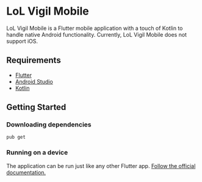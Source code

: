 # LoL Vigil Mobile

LoL Vigil Mobile is a Flutter mobile application with a touch of Kotlin to handle native Android functionality. Currently, LoL Vigil Mobile does not support iOS.


## Requirements
- [Flutter](https://flutter.dev/docs/get-started/install) 
- [Android Studio](https://developer.android.com/studio/install)
- [Kotlin](https://developer.android.com/kotlin/get-started)


## Getting Started

### Downloading dependencies
```shell
pub get
```



### Running on a device
The application can be run just like any other Flutter app. [Follow the official documentation.](https://flutter.dev/docs/development/tools/android-studio#running-and-debugging)
